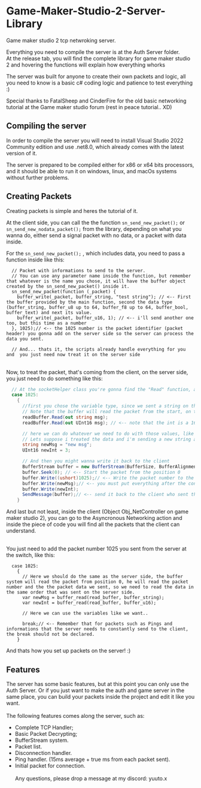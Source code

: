 # Game-Maker-Studio-2-Server-Library
Game maker studio 2 tcp netwroking server. 

Everything you need to compile the server is at the Auth Server folder.<br>
At the release tab, you will find the complete library for game maker studio 2 and hovering the functions will explain how everything whorks

The server was built for anyone to create their own packets and logic, all you need to know is a basic c# coding logic and patience to test everything :)

Special thanks to FatalSheep and CinderFire for the old basic networking tutorial at the Game maker studio forum (rest in peace tutorial.. XD)

## Compiling the server
In order to compile the server you will need to install Visual Studio 2022 Community edition and use .net8.0, which already comes with the latest version of it. <br>

The server is prepared to be compiled either for x86 or x64 bits processors, and it should be able to run it on windows, linux, and macOs systems without further problems.

## Creating Packets
Creating packets is simple and heres the tutorial of it. <br>

At the client side, you can call the the function ``` sn_send_new_packet(); ``` or ``` sn_send_new_nodata_packet(); ``` from the library, depending on what you wanna do, either send a signal packet with no data, or a packet with data inside.<br>

For the ``` sn_send_new_packet(); ``` , which includes data, you need to pass a function inside like this:
```gml 
  // Packet with informations to send to the server.
  // You can use any parameter name inside the function, but remember that whatever is the name you chose, it will have the buffer object created by the sn_send_new_packet() inside it.
  sn_send_new_packet(function (_packet) {
    buffer_write(_packet, buffer_string, "test string"); // <-- First the buffer provided by the main function, second the data type (buffer_string, buffer_u8 up to 64, buffer_f8 up to 64, buffer_bool, buffer_text) and next its value.
    buffer_write(_packet, buffer_u16, 1); // <-- i'll send another one too, but this time as a number
  }, 1025);// <-- the 1025 number is the packet identifier (packet header) you gonna add on the server side so the server can process the data you sent.

  // And... thats it, the scripts already handle everything for you and  you just need now treat it on the server side
```
<br>
Now, to treat the packet, that's coming from the client, on the server side, you just need to do something like this:

```csharp 
  // At the socketHelper class you're gonna find the "Read" function, and inside the switch you gonna add a new case with the same packet id (packet header) you chose on the server.
  case 1025:
    {
      //first you chose the variable type, since we sent a string on the client, the variable must be the same.
      // Note that the buffer will read the packet from the start, on the client we sent one string and one int value, so we should declare the variables in the same order, like below:
      readBuffer.Read(out string msg);
      readBuffer.Read(out UInt16 msg); // <-- note that the int is a 16bits integer type, the same we sent from the client.

      // here we can do whatever we need to do with those values, like saving it on a database or .. whatever XD
      // Lets suppose i treated the data and i'm sending a new string and integer value to te client.
      string newMsg = "new msg";
      UInt16 newInt = 3;

      // And then you might wanna write it back to the client
      BufferStream buffer = new BufferStream(BufferSize, BufferAlignment);// Start a new packet for the giving minimun size and alignment (should be the same as game maker's client)
      buffer.Seek(0); // <-- Start the packet from the position 0
      buffer.Write((ushort)1025);// <-- Write the packet number to the start of the packet you're gonna send (And its important to be the first thing you write since the server and client seeks for it in position 0);
      buffer.Write(newMsg);// <-- you must put everything after the constant_out value, and at the client side, you need to read it at the same order.
      buffer.Write(newInt);
      SendMessage(buffer);// <-- send it back to the client who sent the packet.
    }
```

And last but not least, inside the client (Object Obj_NetController on game maker studio 2), you can go to the Asyncronous Networking action and inside the piece of code you will find all the packets that the client can understand.

<br> You just need to add the packet number 1025 you sent from the server at the switch, like this:
```gml 
  case 1025: 
    {
      // Here we should do the same as the server side, the buffer system will read the packet from position 0, he will read the packet number and the the packet data we sent, so we need to read the data in the same order that was sent on the server side.
      var newMsg = buffer_read(read_buffer, buffer_string);
      var newInt = buffer_read(read_buffer, buffer_u16);

      // Here we can use the variables like we want..

      break;// <-- Remember that for packets such as Pings and informations that the server needs to constantly send to the client, the break should not be declared.
    }
```
And thats how you set up packets on the server! :)

## Features
The server has some basic features, but at this point you can only use the Auth Server. Or if you just want to make the auth and game server in the same place, you can build your packets inside the project and edit it like you want.
<br><br>The following features comes along the server, such as:

  - Complete TCP Handler;
  - Basic Packet Decrypting;
  - BufferStream system.
  - Packet list.
  - Disconnection handler.
  - Ping handler. (15ms average + true ms from each packet sent).
  - Initial packet for connection.
<br><br>
Any questions, please drop a message at my discord: yuuto.x
